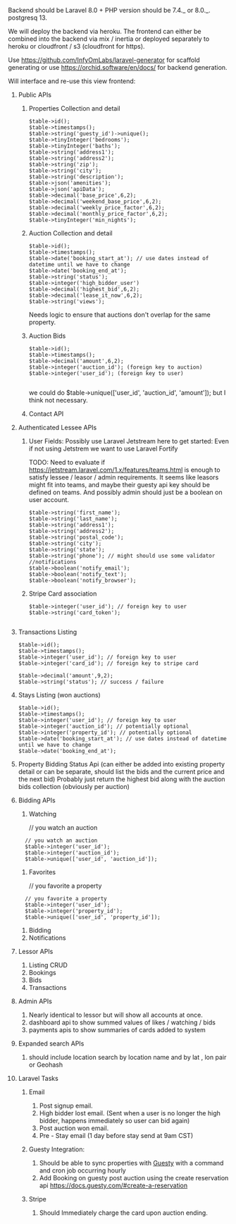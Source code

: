 Backend should be Laravel 8.0 + PHP version should be 7.4._ or 8.0._. postgresq 13.

We will deploy the backend via heroku. The frontend can either be combined into the backend via mix / inertia or deployed separately to heroku or cloudfront / s3 (cloudfront for https).

Use https://github.com/InfyOmLabs/laravel-generator for scaffold generating or use https://orchid.software/en/docs/ for backend generation.

Will interface and re-use this view frontend:

1. Public APIs

   1. Properties Collection and detail


        ```
        $table->id();
        $table->timestamps();
        $table->string('guesty_id')->unique();
        $table->tinyInteger('bedrooms');
        $table->tinyInteger('baths');
        $table->string('address1');
        $table->string('address2');
        $table->string('zip');
        $table->string('city');
        $table->string('description');
        $table->json('amenities');
        $table->json('apiData');
        $table->decimal('base_price',6,2);
        $table->decimal('weekend_base_price',6,2);
        $table->decimal('weekly_price_factor',6,2);
        $table->decimal('monthly_price_factor',6,2);
        $table->tinyInteger('min_nights');
        ```

    1. Auction Collection and detail


        ```
        $table->id();
        $table->timestamps();
        $table->date('booking_start_at'); // use dates instead of datetime until we have to change
        $table->date('booking_end_at');
        $table->string('status');
        $table->integer('high_bidder_user')
        $table->decimal('highest_bid',6,2);
        $table->decimal('lease_it_now',6,2);
        $table->string('views');
        ```
        Needs logic to ensure that auctions don't overlap for the same property.
    1. Auction Bids


        ```
        $table->id();
        $table->timestamps();
        $table->decimal('amount',6,2);
        $table->integer('auction_id'); (foreign key to auction)
        $table->integer('user_id'); (foreign key to user)


        ```

        we could do $table->unique(['user_id', 'auction_id', 'amount']); but I think not necessary.

    1.  Contact API

2. Authenticated Lessee APIs

   1. User Fields:
      Possibly use Laravel Jetstream here to get started:
      Even if not using Jetstrem we want to use Laravel Fortify

      TODO: Need to evaluate if https://jetstream.laravel.com/1.x/features/teams.html is enough to satisfy lessee / leasor / admin requirements.
      It seems like leasors might fit into teams, and maybe their guesty api key should be defined on teams. And possibly admin should just be a boolean on user account.

      ```
      $table->string('first_name');
      $table->string('last_name');
      $table->string('address1');
      $table->string('address2');
      $table->string('postal_code');
      $table->string('city');
      $table->string('state');
      $table->string('phone'); // might should use some validator
      //notifications
      $table->boolean('notify_email');
      $table->boolean('notify_text');
      $table->boolean('notify_browser');
      ```

   1. Stripe Card association

      ```
      $table->integer('user_id'); // foreign key to user
      $table->string('card_token');

      ```


      ```

1.  Transactions Listing

    ```
    $table->id();
    $table->timestamps();
    $table->integer('user_id'); // foreign key to user
    $table->integer('card_id'); // foreign key to stripe card

    $table->decimal('amount',9,2);
    $table->string('status'); // success / failure

    ```

1.  Stays Listing (won auctions)

    ```
    $table->id();
    $table->timestamps();
    $table->integer('user_id'); // foreign key to user
    $table->integer('auction_id'); // potentially optional
    $table->integer('property_id'); // potentially optional
    $table->date('booking_start_at'); // use dates instead of datetime until we have to change
    $table->date('booking_end_at');
    ```

1.  Property Bidding Status Api (can either be added into existing property detail or can be separate, should list the bids and the current price and the next bid)
    Probably just return the highest bid along with the auction bids collection (obviously per auction)

1.  Bidding APIs

    1.  Watching

        // you watch an auction

    ```
      // you watch an auction
      $table->integer('user_id');
      $table->integer('auction_id');
      $table->unique(['user_id', 'auction_id']);

    ```

    1.  Favorites

        // you favorite a property

    ```
      // you favorite a property
      $table->integer('user_id');
      $table->integer('property_id');
      $table->unique(['user_id', 'property_id']);

    ```

    1.  Bidding
    1.  Notifications

1.  Lessor APIs
    1.  Listing CRUD
    1.  Bookings
    1.  Bids
    1.  Transactions
1.  Admin APIs
    1.  Nearly identical to lessor but will show all accounts at once.
    1.  dashboard api to show summed values of likes / watching / bids
    1.  payments apis to show summaries of cards added to system
1.  Expanded search APIs
    1.  should include location search by location name and by lat , lon pair or Geohash
1.  Laravel Tasks

    1. Email

       1. Post signup email.
       1. High bidder lost email. (Sent when a user is no longer the high bidder, happens immediately so user can bid again)
       1. Post auction won email.
       1. Pre - Stay email (1 day before stay send at 9am CST)

    1. Guesty Integration:
       1. Should be able to sync properties with [Guesty](https://docs.guesty.com/) with a command and cron job occurring hourly
       1. Add Booking on guesty post auction using the create reservation api https://docs.guesty.com/#create-a-reservation
    1. Stripe
       1. Should Immediately charge the card upon auction ending.

